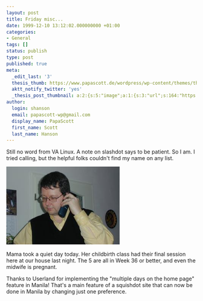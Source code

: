 ```yaml
---
layout: post
title: Friday misc...
date: 1999-12-10 13:12:02.000000000 +01:00
categories:
- General
tags: []
status: publish
type: post
published: true
meta:
  _edit_last: '3'
  thesis_thumb: https://www.papascott.de/wordpress/wp-content/themes/thesis_151/lib/scripts/thumb.php?w=100&h=100&zc=1&q=100&src=https://www.papascott.de/images/mausnews/scottfon.jpg
  aktt_notify_twitter: 'yes'
  _thesis_post_thumbnail: a:2:{s:5:"image";a:1:{s:3:"url";s:164:"https://www.papascott.de/wordpress/wp-content/themes/thesis_151/lib/scripts/thumb.php?w=100&h=100&zc=1&q=100&src=https://www.papascott.de/images/mausnews/scottfon.jpg";}s:5:"frame";a:1:{s:2:"on";s:1:"1";}}
author:
  login: shanson
  email: papascott-wp@gmail.com
  display_name: PapaScott
  first_name: Scott
  last_name: Hanson
---
```

<p>Still no word from VA Linux. A note on slashdot says to be patient. So I am. I tried calling, but the helpful folks couldn't find my name on any list.</p>
<p><img src="/wordpress/wp-content/uploads/1999/12/scottfon.jpg" height="206" width="300" border="0" alt="scottfon.jpg: Scott phoning home" /></p>
<p>Mama took a quiet day today. Her childbirth class had their final session here at our house last night. The 5 are all in Week 36 or better, and even the midwife is pregnant. </p>
<p>Thanks to Userland for implementing the "multiple days on the home page" feature in Manila! That's a main feature of a squishdot site that can now be done in Manila by changing just one preference.</p>
